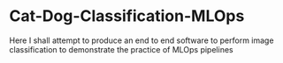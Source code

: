 # Cat-Dog-Classification-MLOps
Here I shall attempt to produce an end to end software to perform image classification to demonstrate the practice of MLOps pipelines
